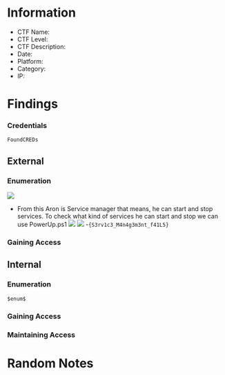 # Information
- CTF Name: 
- CTF Level:
- CTF Description: 
- Date: 
- Platform: 
- Category: 
- IP: 

# Findings
### Credentials
`FoundCREDs`
## External
### Enumeration
![](https://i.imgur.com/QVMifCT.png)
- From this Aron is Service manager that means, he can start and stop services. To check what kind of services he can start and stop we can use PowerUp.ps1
![](https://i.imgur.com/qQtPf0D.png)
![](https://i.imgur.com/Zc1a5WA.png)
-`{S3rv1c3_M4n4g3m3nt_f41L5}`

### Gaining Access


## Internal
### Enumeration
`$enum$`

### Gaining Access


### Maintaining Access


# Random Notes